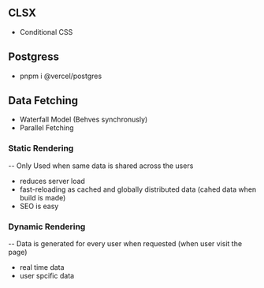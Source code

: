 ## CLSX

- Conditional CSS

## Postgress

- pnpm i @vercel/postgres

## Data Fetching

- Waterfall Model (Behves synchronusly)
- Parallel Fetching 

### Static Rendering

-- Only Used when same data is shared across the users 
- reduces server load
- fast-reloading as cached and globally distributed data (cahed data when build is made)
- SEO is easy

### Dynamic Rendering

-- Data is generated for every user when requested (when user visit the page)
- real time data
- user spcific data 
